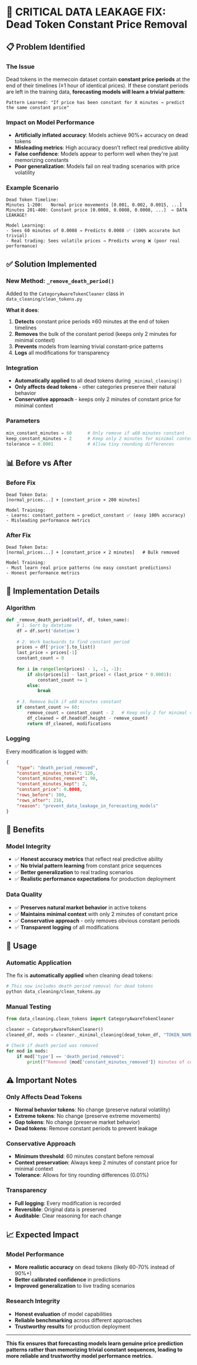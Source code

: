 # 🚨 CRITICAL DATA LEAKAGE FIX: Dead Token Constant Price Removal

## 📋 **Problem Identified**

### **The Issue**
Dead tokens in the memecoin dataset contain **constant price periods** at the end of their timelines (≥1 hour of identical prices). If these constant periods are left in the training data, **forecasting models will learn a trivial pattern**:

```
Pattern Learned: "If price has been constant for X minutes → predict the same constant price"
```

### **Impact on Model Performance**
- **Artificially inflated accuracy**: Models achieve 90%+ accuracy on dead tokens
- **Misleading metrics**: High accuracy doesn't reflect real predictive ability
- **False confidence**: Models appear to perform well when they're just memorizing constants
- **Poor generalization**: Models fail on real trading scenarios with price volatility

### **Example Scenario**
```
Dead Token Timeline:
Minutes 1-200:   Normal price movements [0.001, 0.002, 0.0015, ...]
Minutes 201-400: Constant price [0.0008, 0.0008, 0.0008, ...]  ← DATA LEAKAGE!

Model Learning:
- Sees 60 minutes of 0.0008 → Predicts 0.0008 ✅ (100% accurate but trivial)
- Real trading: Sees volatile prices → Predicts wrong ❌ (poor real performance)
```

## ✅ **Solution Implemented**

### **New Method: `_remove_death_period()`**
Added to the `CategoryAwareTokenCleaner` class in `data_cleaning/clean_tokens.py`

**What it does**:
1. **Detects** constant price periods ≥60 minutes at the end of token timelines
2. **Removes** the bulk of the constant period (keeps only 2 minutes for minimal context)
3. **Prevents** models from learning trivial constant-price patterns
4. **Logs** all modifications for transparency

### **Integration**
- **Automatically applied** to all dead tokens during `_minimal_cleaning()`
- **Only affects dead tokens** - other categories preserve their natural behavior
- **Conservative approach** - keeps only 2 minutes of constant price for minimal context

### **Parameters**
```python
min_constant_minutes = 60      # Only remove if ≥60 minutes constant
keep_constant_minutes = 2      # Keep only 2 minutes for minimal context
tolerance = 0.0001             # Allow tiny rounding differences
```

## 📊 **Before vs After**

### **Before Fix**
```
Dead Token Data:
[normal_prices...] + [constant_price × 200 minutes]

Model Training:
- Learns: constant_pattern → predict_constant ✅ (easy 100% accuracy)
- Misleading performance metrics
```

### **After Fix**
```
Dead Token Data:
[normal_prices...] + [constant_price × 2 minutes]   # Bulk removed

Model Training:
- Must learn real price patterns (no easy constant predictions)
- Honest performance metrics
```

## 🔧 **Implementation Details**

### **Algorithm**
```python
def _remove_death_period(self, df, token_name):
    # 1. Sort by datetime
    df = df.sort('datetime')
    
    # 2. Work backwards to find constant period
    prices = df['price'].to_list()
    last_price = prices[-1]
    constant_count = 0
    
    for i in range(len(prices) - 1, -1, -1):
        if abs(prices[i] - last_price) < (last_price * 0.0001):
            constant_count += 1
        else:
            break
    
    # 3. Remove bulk if ≥60 minutes constant
    if constant_count >= 60:
        remove_count = constant_count - 2   # Keep only 2 for minimal context
        df_cleaned = df.head(df.height - remove_count)
        return df_cleaned, modifications
```

### **Logging**
Every modification is logged with:
```json
{
    "type": "death_period_removed",
    "constant_minutes_total": 120,
    "constant_minutes_removed": 90,
    "constant_minutes_kept": 2,
    "constant_price": 0.0008,
    "rows_before": 300,
    "rows_after": 210,
    "reason": "prevent_data_leakage_in_forecasting_models"
}
```

## 🎯 **Benefits**

### **Model Integrity**
- ✅ **Honest accuracy metrics** that reflect real predictive ability
- ✅ **No trivial pattern learning** from constant price sequences
- ✅ **Better generalization** to real trading scenarios
- ✅ **Realistic performance expectations** for production deployment

### **Data Quality**
- ✅ **Preserves natural market behavior** in active tokens
- ✅ **Maintains minimal context** with only 2 minutes of constant price
- ✅ **Conservative approach** - only removes obvious constant periods
- ✅ **Transparent logging** of all modifications

## 🚀 **Usage**

### **Automatic Application**
The fix is **automatically applied** when cleaning dead tokens:

```bash
# This now includes death period removal for dead tokens
python data_cleaning/clean_tokens.py
```

### **Manual Testing**
```python
from data_cleaning.clean_tokens import CategoryAwareTokenCleaner

cleaner = CategoryAwareTokenCleaner()
cleaned_df, mods = cleaner._minimal_cleaning(dead_token_df, "TOKEN_NAME")

# Check if death period was removed
for mod in mods:
    if mod['type'] == 'death_period_removed':
        print(f"Removed {mod['constant_minutes_removed']} minutes of constant price")
```

## ⚠️ **Important Notes**

### **Only Affects Dead Tokens**
- **Normal behavior tokens**: No change (preserve natural volatility)
- **Extreme tokens**: No change (preserve extreme movements)
- **Gap tokens**: No change (preserve market behavior)
- **Dead tokens**: Remove constant periods to prevent leakage

### **Conservative Approach**
- **Minimum threshold**: 60 minutes constant before removal
- **Context preservation**: Always keep 2 minutes of constant price for minimal context
- **Tolerance**: Allows for tiny rounding differences (0.01%)

### **Transparency**
- **Full logging**: Every modification is recorded
- **Reversible**: Original data is preserved
- **Auditable**: Clear reasoning for each change

## 📈 **Expected Impact**

### **Model Performance**
- **More realistic accuracy** on dead tokens (likely 60-70% instead of 90%+)
- **Better calibrated confidence** in predictions
- **Improved generalization** to live trading scenarios

### **Research Integrity**
- **Honest evaluation** of model capabilities
- **Reliable benchmarking** across different approaches
- **Trustworthy results** for production deployment

---

**This fix ensures that forecasting models learn genuine price prediction patterns rather than memorizing trivial constant sequences, leading to more reliable and trustworthy model performance metrics.** 